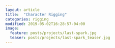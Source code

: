 ```yaml
---
layout: article
title:  "Character Rigging"
categories: rigging
modified: 2019-05-02T16:28:57-04:00
image:
  feature: posts/projects/last-spark.jpg
  teaser: posts/projects/last-spark_teaser.jpg
---
```




